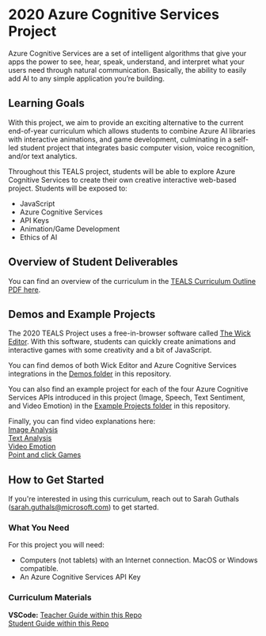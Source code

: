 # 2020 Azure Cognitive Services Project
Azure Cognitive Services are a set of intelligent algorithms that give your apps the power to see, hear, speak, understand, and interpret what your users need through natural communication. Basically, the ability to easily add AI to any simple application you’re building. 

## Learning Goals
With this project, we aim to provide an exciting alternative to the current end-of-year curriculum which allows students to combine Azure AI libraries with interactive animations, and game development, culminating in a self-led student project that integrates basic computer vision, voice recognition, and/or text analytics.

Throughout this TEALS project, students will be able to explore Azure Cognitive Services to create their own creative interactive web-based project. Students will be exposed to:
- JavaScript
- Azure Cognitive Services
- API Keys
- Animation/Game Development
- Ethics of AI

## Overview of Student Deliverables
You can find an overview of the curriculum in the [TEALS Curriculum Outline PDF here](TEALS-Curriculum-Outline.pdf).

## Demos and Example Projects
The 2020 TEALS Project uses a free-in-browser software called [The Wick Editor](https://www.wickeditor.com/#/). With this software, students can quickly create animations and interactive games with some creativity and a bit of JavaScript. 

You can find demos of both Wick Editor and Azure Cognitive Services integrations in the [Demos folder](Demos/) in this repository. 

You can also find an example project for each of the four Azure Cognitive Services APIs introduced in this project (Image, Speech, Text Sentiment, and Video Emotion) in the [Example Projects folder](https://github.com/microsoft/k12/tree/main/Teals/2020%20Projects/Example%20Projects) in this repository. 

Finally, you can find video explanations here:  
[Image Analysis](https://tealsresources.blob.core.windows.net/teals-2020-videos/WickEditor_ImageAnalysis_FullEdit.mp4)  
[Text Analysis](https://tealsresources.blob.core.windows.net/teals-2020-videos/WickEditor_TextAnalysis_FullEdit.mp4)  
[Video Emotion](https://tealsresources.blob.core.windows.net/teals-2020-videos/WickEditor_VideoEmotionAnalysis_FullEdit.mp4)  
[Point and click Games](https://tealsresources.blob.core.windows.net/teals-2020-videos/WickEditor_pointAndClick_FullEdit.mp4)  

## How to Get Started
If you're interested in using this curriculum, reach out to Sarah Guthals (sarah.guthals@microsoft.com) to get started.

### What You Need
For this project you will need:
- Computers (not tablets) with an Internet connection. MacOS or Windows compatible.
- An Azure Cognitive Services API Key

### Curriculum Materials
__VSCode:__
[Teacher Guide within this Repo](Spring-2020-TEALS-Project-Teacher-Guide/)  
[Student Guide within this Repo](Spring-2020-TEALS-Project-Student-Guide/)  
